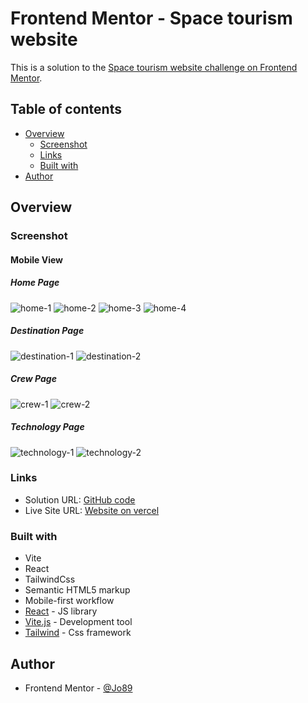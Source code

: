 # Frontend Mentor - Space tourism website

This is a solution to the [Space tourism website challenge on Frontend Mentor](https://www.frontendmentor.io/challenges/space-tourism-multipage-website-gRWj1URZ3).

## Table of contents

- [Overview](#overview)
  - [Screenshot](#screenshot)
  - [Links](#links)
  - [Built with](#built-with)
- [Author](#author)

## Overview

### Screenshot

#### Mobile View

##### Home Page

![home-1](./public/screenshots/mobile/home-1.png)
![home-2](./public/screenshots/mobile/home-2.png)
![home-3](./public/screenshots/mobile/home-3.png)
![home-4](./public/screenshots/mobile/home-4.png)

##### Destination Page

![destination-1](./public/screenshots/mobile/destination-1.png)
![destination-2](./public/screenshots/mobile/destination-2.png)

##### Crew Page

![crew-1](./public/screenshots/mobile/crew-1.png)
![crew-2](./public/screenshots/mobile/crew-2.png)

##### Technology Page

![technology-1](./public/screenshots/mobile/technology-1.png)
![technology-2](./public/screenshots/mobile/technology-2.png)

### Links

- Solution URL: [GitHub code](https://github.com/AhmadYousif89/space-tourism)
- Live Site URL: [Website on vercel](https://into-space.vercel.app/)

### Built with

- Vite
- React
- TailwindCss
- Semantic HTML5 markup
- Mobile-first workflow
- [React](https://reactjs.org/) - JS library
- [Vite.js](https://vitejs.dev/) - Development tool
- [Tailwind](https://tailwindcss.com/) - Css framework

## Author

- Frontend Mentor - [@Jo89](https://www.frontendmentor.io/profile/AhmadYousif89)
